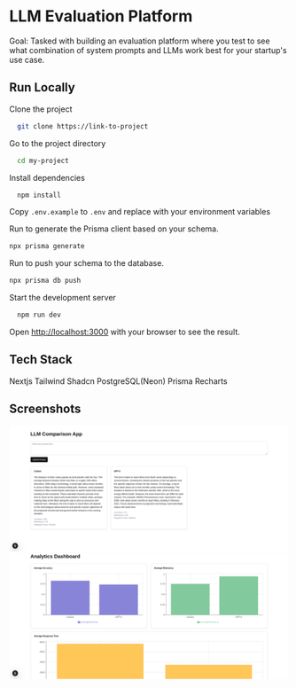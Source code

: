 # LLM Evaluation Platform

Goal: Tasked with building an evaluation platform where you test to see what combination of system prompts and LLMs work best for your startup's use case.

## Run Locally

Clone the project

```bash
  git clone https://link-to-project
```

Go to the project directory

```bash
  cd my-project
```

Install dependencies

```bash
  npm install
```

Copy `.env.example` to `.env` and replace with your environment variables

Run to generate the Prisma client based on your schema.

```bash
npx prisma generate
```

Run to push your schema to the database.

```bash
npx prisma db push
```

Start the development server

```bash
  npm run dev
```

Open [http://localhost:3000](http://localhost:3000) with your browser to see the result.

## Tech Stack

Nextjs
Tailwind
Shadcn
PostgreSQL(Neon)
Prisma
Recharts

## Screenshots

![main](public/main.png)
![analytics](public/analytics.png)

